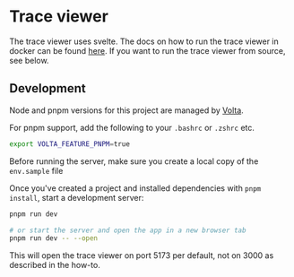 # Trace viewer

The trace viewer uses svelte. The docs on how to run the trace viewer in docker can be found [here](../src/examples/how_tos/how_to_run_the_trace_viewer.ipynb).
If you want to run the trace viewer from source, see below.

## Development

Node and pnpm versions for this project are managed by [Volta](https://docs.volta.sh/guide/getting-started).

For pnpm support, add the following to your `.bashrc` or `.zshrc` etc.

```bash
export VOLTA_FEATURE_PNPM=true
```

Before running the server, make sure you create a local copy of the `env.sample` file

Once you've created a project and installed dependencies with `pnpm install`, start a development server:

```bash
pnpm run dev

# or start the server and open the app in a new browser tab
pnpm run dev -- --open
```

This will open the trace viewer on port 5173 per default, not on 3000 as described in the how-to.
